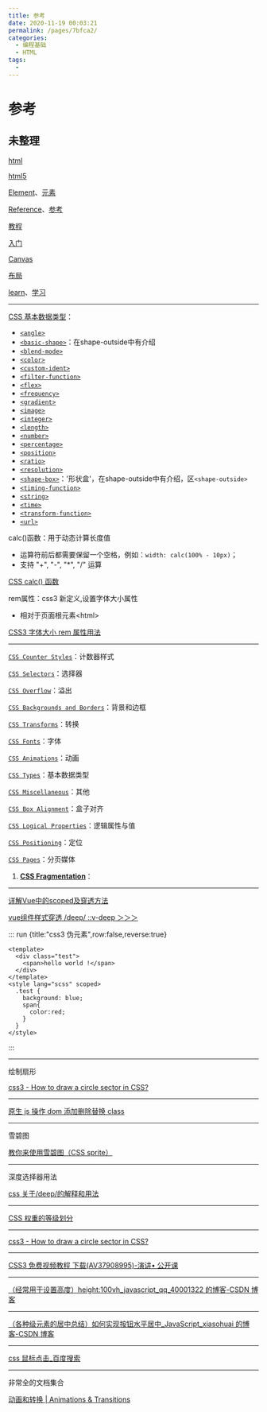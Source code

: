 ```yaml
---
title: 参考
date: 2020-11-19 00:03:21
permalink: /pages/7bfca2/
categories:
  - 编程基础
  - HTML
tags:
  -
---
```


# 参考

## 未整理

[html](https://wiki.developer.mozilla.org/zh-CN/docs/tag/html)

[html5](https://wiki.developer.mozilla.org/zh-CN/docs/tag/HTML5)

[Element](https://wiki.developer.mozilla.org/zh-CN/docs/tag/Element)、[元素](https://wiki.developer.mozilla.org/zh-CN/docs/tag/元素)

[Reference](https://wiki.developer.mozilla.org/zh-CN/docs/tag/Reference)、[参考](https://wiki.developer.mozilla.org/zh-CN/docs/tag/参考)

[教程](https://wiki.developer.mozilla.org/zh-CN/docs/tag/教程)

[入门](https://wiki.developer.mozilla.org/zh-CN/docs/tag/入门)

[Canvas](https://wiki.developer.mozilla.org/zh-CN/docs/tag/Canvas)

[布局](https://wiki.developer.mozilla.org/zh-CN/docs/tag/布局)

[learn](https://wiki.developer.mozilla.org/zh-CN/docs/tag/learn)、[学习](https://wiki.developer.mozilla.org/zh-CN/docs/tag/学习)

---

[CSS 基本数据类型](https://developer.mozilla.org/zh-CN/docs/Web/CSS/CSS_Types)：

- [`<angle>`](https://developer.mozilla.org/zh-CN/docs/Web/CSS/angle)
- [`<basic-shape>`](https://developer.mozilla.org/zh-CN/docs/Web/CSS/basic-shape)：在shape-outside中有介绍
- [`<blend-mode>`](https://developer.mozilla.org/zh-CN/docs/Web/CSS/blend-mode)
- [`<color>`](https://developer.mozilla.org/zh-CN/docs/Web/CSS/color_value)
- [`<custom-ident>`](https://developer.mozilla.org/zh-CN/docs/Web/CSS/custom-ident)
- [`<filter-function>`](https://developer.mozilla.org/zh-CN/docs/Web/CSS/filter-function)
- [`<flex>`](https://developer.mozilla.org/zh-CN/docs/Web/CSS/flex_value)
- [`<frequency>`](https://developer.mozilla.org/zh-CN/docs/Web/CSS/frequency)
- [`<gradient>`](https://developer.mozilla.org/zh-CN/docs/Web/CSS/gradient)
- [`<image>`](https://developer.mozilla.org/zh-CN/docs/Web/CSS/image)
- [`<integer>`](https://developer.mozilla.org/zh-CN/docs/Web/CSS/integer)
- [`<length>`](https://developer.mozilla.org/zh-CN/docs/Web/CSS/length)
- [`<number>`](https://developer.mozilla.org/zh-CN/docs/Web/CSS/number)
- [`<percentage>`](https://developer.mozilla.org/zh-CN/docs/Web/CSS/percentage)
- [`<position>`](https://developer.mozilla.org/zh-CN/docs/Web/CSS/position_value)
- [`<ratio>`](https://developer.mozilla.org/zh-CN/docs/Web/CSS/ratio)
- [`<resolution>`](https://developer.mozilla.org/zh-CN/docs/Web/CSS/resolution)
- [`<shape-box>`](https://developer.mozilla.org/zh-CN/docs/Web/CSS/shape-outside)：'形状盒'，在shape-outside中有介绍，区`<shape-outside>`
- [`<timing-function>`](https://developer.mozilla.org/zh-CN/docs/Web/CSS/timing-function)
- [`<string>`](https://developer.mozilla.org/zh-CN/docs/Web/CSS/string)
- [`<time>`](https://developer.mozilla.org/zh-CN/docs/Web/CSS/time)
- [`<transform-function>`](https://developer.mozilla.org/zh-CN/docs/Web/CSS/transform-function)
- [`<url>`](https://developer.mozilla.org/zh-CN/docs/Web/CSS/url)



calc()函数：用于动态计算长度值

- 运算符前后都需要保留一个空格，例如：`width: calc(100% - 10px)`；
- 支持 "+", "-", "\*", "/" 运算

[CSS calc() 函数](https://www.runoob.com/cssref/func-calc.html)

rem属性：css3 新定义,设置字体大小属性

- 相对于页面根元素\<html>

[CSS3 字体大小 rem 属性用法](http://www.phpvar.com/archives/2752.html)

---

[`CSS Counter Styles`](https://developer.mozilla.org/zh-CN/docs/Web/CSS/CSS_Counter_Styles)：计数器样式

[`CSS Selectors`](https://developer.mozilla.org/zh-CN/docs/Web/CSS/CSS_Selectors)：选择器

[`CSS Overflow`](https://developer.mozilla.org/en-US/docs/Web/CSS/CSS_Overflow)：溢出

[`CSS Backgrounds and Borders`](https://developer.mozilla.org/zh-CN/docs/Web/CSS/CSS_Backgrounds_and_Borders)：背景和边框

[`CSS Transforms`](https://developer.mozilla.org/zh-CN/docs/Web/CSS/CSS_Transforms)：转换

[`CSS Fonts`](https://developer.mozilla.org/zh-CN/docs/Web/CSS/CSS_Fonts)：字体

[`CSS Animations`](https://developer.mozilla.org/zh-CN/docs/Web/CSS/CSS_Animations)：动画

[`CSS Types`](https://developer.mozilla.org/zh-CN/docs/Web/CSS/CSS_Types)：基本数据类型

[`CSS Miscellaneous`](https://developer.mozilla.org/en-US/docs/Web/CSS/CSS_Miscellaneous)：其他

[`CSS Box Alignment`](https://developer.mozilla.org/zh-CN/docs/Web/CSS/CSS_Box_Alignment)：盒子对齐

[`CSS Logical Properties`](https://developer.mozilla.org/zh-CN/docs/Web/CSS/CSS_Logical_Properties)：逻辑属性与值

[`CSS Positioning`](https://developer.mozilla.org/zh-CN/docs/Web/CSS/CSS_Positioning)：定位

[`CSS Pages`](https://developer.mozilla.org/en-US/docs/Web/CSS/CSS_Pages)：分页媒体

1. **[CSS Fragmentation](https://developer.mozilla.org/zh-CN/docs/Web/CSS/CSS_%E5%88%86%E7%89%87)**：

---



[详解Vue中的scoped及穿透方法](https://www.jb51.net/article/159935.htm)

[vue组件样式穿透 /deep/ ::v-deep ＞＞＞](https://blog.csdn.net/weixin_45818024/article/details/109667416)

::: run {title:"css3 伪元素",row:false,reverse:true}

```vue
<template>
  <div class="test">
    <span>hello world !</span>
  </div>
</template>
<style lang="scss" scoped>
  .test {
    background: blue;
    span{
      color:red;
    }
  }
</style>
```

:::

---

绘制扇形

[css3 - How to draw a circle sector in CSS? ](https://stackoverflow.com/questions/21205652/how-to-draw-a-circle-sector-in-css)

---

[原生 js 操作 dom 添加删除替换 class](https://www.cnblogs.com/chengyalin/p/10766355.html)

---

雪碧图

[教你来使用雪碧图（CSS sprite）](https://blog.csdn.net/allenyhy/article/details/81484642)

---

深度选择器用法

[css 关于/deep/的解释和用法](https://juejin.im/post/5a6c89b151882573351a8b74)

---

[CSS 权重的等级划分](https://www.cnblogs.com/fwl8888/p/9184658.html)

---

[css3 - How to draw a circle sector in CSS?](https://stackoverflow.com/questions/21205652/how-to-draw-a-circle-sector-in-css)

---

[CSS3 免费视频教程 下载(AV37908995)-演讲• 公开课](https://www.kanbilibili.com/video/av37908995?from=search&seid=6058167042205520658#download)

---

[（经常用于设置高度）height:100vh_javascript_qq_40001322 的博客-CSDN 博客](https://blog.csdn.net/qq_40001322/article/details/80867289)

---

[（各种级元素的居中总结）如何实现按钮水平居中\_JavaScript_xiasohuai 的博客-CSDN 博客](https://blog.csdn.net/xiasohuai/article/details/80613404)

---

[css 鼠标点击\_百度搜索](https://www.baidu.com/s?ie=UTF-8&wd=css%E9%BC%A0%E6%A0%87%E7%82%B9%E5%87%BB)

---

非常全的文档集合

[动画和转换 | Animations & Transitions](https://cloud.tencent.com/developer/chapter/11163)
